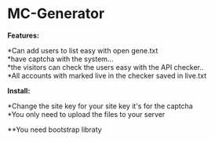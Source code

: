# MC-Generator

<b>Features:</b>


*Can add users to list easy with open gene.txt<br>
*have captcha with the system...<br>
*the visitors can check the users easy with the API checker..<br>
*All accounts with marked live in the checker saved in live.txt<br>

<b>Install:</b>

*Change the site key for your site key it's for the captcha<br>
*You only need to upload the files to your server<br>

**You need bootstrap libraty


